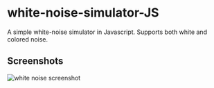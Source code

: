 # white-noise-simulator-JS
A simple white-noise simulator in Javascript. Supports both white and colored noise.

## Screenshots

![white noise screenshot](/screenshot.png?raw=true)
